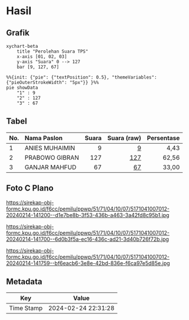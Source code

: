 # Hasil

## Grafik

```mermaid
xychart-beta
    title "Perolehan Suara TPS"
    x-axis [01, 02, 03]
    y-axis "Suara" 0 --> 127
    bar [9, 127, 67]
```

```mermaid
%%{init: {"pie": {"textPosition": 0.5}, "themeVariables": {"pieOuterStrokeWidth": "5px"}} }%%
pie showData
    "1" : 9
    "2" : 127
    "3" : 67
```

## Tabel

| No. | Nama Paslon    | Suara | Suara (raw) | Persentase |
|:--- |:-------------- | -----:| -----------:| ----------:|
| 1   | ANIES MUHAIMIN | 9     | [9][p-1]    | 4,43       |
| 2   | PRABOWO GIBRAN | 127   | [127][p-2]  | 62,56      |
| 3   | GANJAR MAHFUD  | 67    | [67][p-3]   | 33,00      |


[p-1]: https://github.com/gigit-pemilu/pemilu-2024-51-bali/blob/main/pilpres/hitung-suara/sub/51-bali/sub/71-kota-denpasar/sub/04-denpasar-utara/sub/1007-ubung/sub/012-tps/sub/paslon-1.txt
[p-2]: https://github.com/gigit-pemilu/pemilu-2024-51-bali/blob/main/pilpres/hitung-suara/sub/51-bali/sub/71-kota-denpasar/sub/04-denpasar-utara/sub/1007-ubung/sub/012-tps/sub/paslon-2.txt
[p-3]: https://github.com/gigit-pemilu/pemilu-2024-51-bali/blob/main/pilpres/hitung-suara/sub/51-bali/sub/71-kota-denpasar/sub/04-denpasar-utara/sub/1007-ubung/sub/012-tps/sub/paslon-3.txt

## Foto C Plano

https://sirekap-obj-formc.kpu.go.id/f6cc/pemilu/ppwp/51/71/04/10/07/5171041007012-20240214-141200--d1e7be8b-3f53-436b-a463-3a42fd8c95b1.jpg

https://sirekap-obj-formc.kpu.go.id/f6cc/pemilu/ppwp/51/71/04/10/07/5171041007012-20240214-141700--6d0b3f5a-ec16-436c-ad21-3d40b726f72b.jpg

https://sirekap-obj-formc.kpu.go.id/f6cc/pemilu/ppwp/51/71/04/10/07/5171041007012-20240214-141759--bf6eacb6-3e8e-42bd-836e-f6ca97e5d85e.jpg


## Metadata

| Key        | Value               |
| ---------- | ------------------- |
| Time Stamp | 2024-02-24 22:31:28 |



